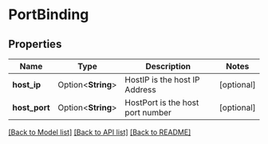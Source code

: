 # PortBinding

## Properties

Name | Type | Description | Notes
------------ | ------------- | ------------- | -------------
**host_ip** | Option<**String**> | HostIP is the host IP Address | [optional]
**host_port** | Option<**String**> | HostPort is the host port number | [optional]

[[Back to Model list]](../README.md#documentation-for-models) [[Back to API list]](../README.md#documentation-for-api-endpoints) [[Back to README]](../README.md)


